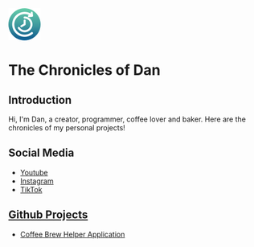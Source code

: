 <nav><img src="staticfiles/images/logo-icon-64x64.png" alt="logo-icon-64x64"></nav>
<h1>The Chronicles of Dan</h1> 

<h2>Introduction</h2>
Hi, I'm Dan, a creator, programmer, coffee lover and baker. Here are the chronicles of my personal projects!

<h2>Social Media</h2>
<ul>
  <li> <a href="https://www.youtube.com/@chroniclesofdanw">Youtube</a> </li>
  <li> <a href="https://www.instagram.com/chroniclesofdanw/">Instagram</a> </li>
  <li> <a href="https://www.tiktok.com/@chroniclesofdanw/">TikTok</a> </li>
</ul>
<h2><a href="https://github.com/daniel-wai/">Github Projects</a></h2>
<ul>
  <li> <a href="https://github.com/daniel-wai/CoffeeBrewHelperWeb.git">Coffee Brew Helper Application</a> </li>
</ul>
